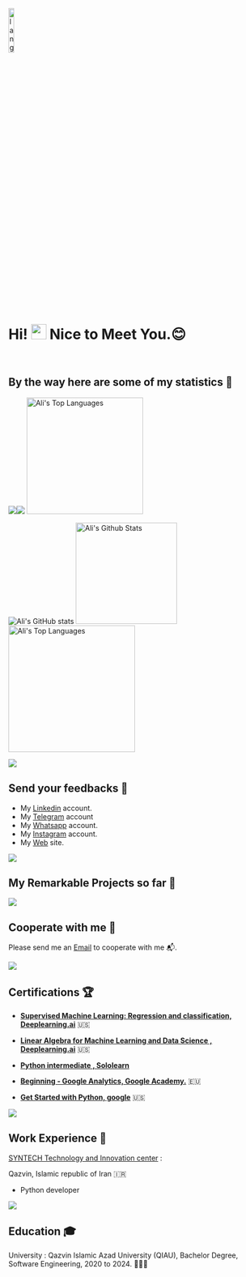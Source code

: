 <p align="left"><img width=15%" src="https://github.com/alansmathew/alansmathew/raw/master/lang.gif" alt="lang image here" /></p>

# Hi! <img src="https://media.giphy.com/media/hvRJCLFzcasrR4ia7z/giphy.gif" width="30px"> Nice to Meet You.:blush:

<br>

## By the way here are some of my statistics 🚀

![](https://github-profile-summary-cards.vercel.app/api/cards/repos-per-language?username=ali-hamidi2000&theme=radical)![](https://github-profile-summary-cards.vercel.app/api/cards/most-commit-language?username=ali-hamidi2000&theme=radical)
<a href="https://github.com/ali-hamidi2000"><img alt="Ali's Top Languages" src="https://github-readme-stats.vercel.app/api/top-langs/?username=ali-hamidi2000&langs_count=10&layout=compact&theme=radical&hide_border=true" height="230px" /></a>

![Ali's GitHub stats](https://github-readme-stats.vercel.app/api?username=ali-hamidi2000&theme=radical&show_icons=true&hide_border=true)
<a href="https://github.com/ali-hamidi2000"><img alt="Ali's Github Stats" src="https://github-readme-streak-stats.herokuapp.com?user=ali-hamidi2000&theme=radical&hide_border=true" height="200px" /></a>
<a href="https://github.com/ali-hamidi2000"><img alt="Ali's Top Languages" src="http://github-profile-summary-cards.vercel.app/api/cards/profile-details?username=ali-hamidi2000&theme=radical" height="250px"/></a>



<a href="https://www.youtube.com/watch?v=dQw4w9WgXcQ"><img src="https://user-images.githubusercontent.com/73097560/115834477-dbab4500-a447-11eb-908a-139a6edaec5c.gif"></a>




## Send your feedbacks 🚀

- My [Linkedin](https://www.linkedin.com/in/ali-hamidi2000/) account.
- My [Telegram](https://t.me/frxfx) account
- My [Whatsapp](https://wa.me/+989367030828) account.
- My [Instagram](https://www.instagram.com/ali.mr100/) account.
- My [Web](https://ali-hamidi2000.github.io/Resume/) site.

<a href="https://www.youtube.com/watch?v=dQw4w9WgXcQ"><img src="https://user-images.githubusercontent.com/73097560/115834477-dbab4500-a447-11eb-908a-139a6edaec5c.gif"></a>

## My Remarkable Projects so far 🧰

<a href="https://www.youtube.com/watch?v=dQw4w9WgXcQ"><img src="https://user-images.githubusercontent.com/73097560/115834477-dbab4500-a447-11eb-908a-139a6edaec5c.gif"></a>

## Cooperate with me 🎯


Please send me an  [Email](ali.clm2000@gmail.com) to cooperate with me 📬.

<a href="https://www.youtube.com/watch?v=dQw4w9WgXcQ"><img src="https://user-images.githubusercontent.com/73097560/115834477-dbab4500-a447-11eb-908a-139a6edaec5c.gif"></a>

## Certifications 🏆

- **[Supervised Machine Learning: Regression and classification, Deeplearning.ai](https://coursera.org/share/08dee210b7311a47afe88e7e3f0181fb)** 🇺🇸

- **[Linear Algebra for Machine Learning and Data Science , Deeplearning.ai](https://coursera.org/share/7c43d2468c66a64db4c4cb3c79e68c73)** 🇺🇸

- **[Python intermediate , Sololearn](https://www.sololearn.com/certificates/CC-GKT2YQMF)** 

- **[Beginning - Google Analytics, Google Academy.](https://analytics.google.com/analytics/academy/certificate/emglHzwuT8ekvpiGZ9ILVA)** 🇪🇺
- **[Get Started with Python,  google](https://coursera.org/share/1d8433895051d302d3aab0682e4cc78e)** 🇺🇸

<a href="https://www.youtube.com/watch?v=dQw4w9WgXcQ"><img src="https://user-images.githubusercontent.com/73097560/115834477-dbab4500-a447-11eb-908a-139a6edaec5c.gif"></a>

## Work Experience 💼


[SYNTECH Technology and Innovation center](https://syntechcenter.com) :

Qazvin, Islamic republic of Iran 🇮🇷

* Python developer


<a href="https://www.youtube.com/watch?v=dQw4w9WgXcQ"><img src="https://user-images.githubusercontent.com/73097560/115834477-dbab4500-a447-11eb-908a-139a6edaec5c.gif"></a>

## Education 🎓

University : Qazvin Islamic Azad University (QIAU), Bachelor Degree, Software Engineering, 2020 to 2024. 👨🏻‍🎓

